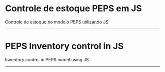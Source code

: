 # Controle de estoque PEPS em JS

Controle de estoque no modelo PEPS utilizando JS

--------------------------------------------------------------------------------------------------------------------------

# PEPS Inventory control in JS

Inventory control in PEPS model using JS

--------------------------------------------------------------------------------------------------------------------------
